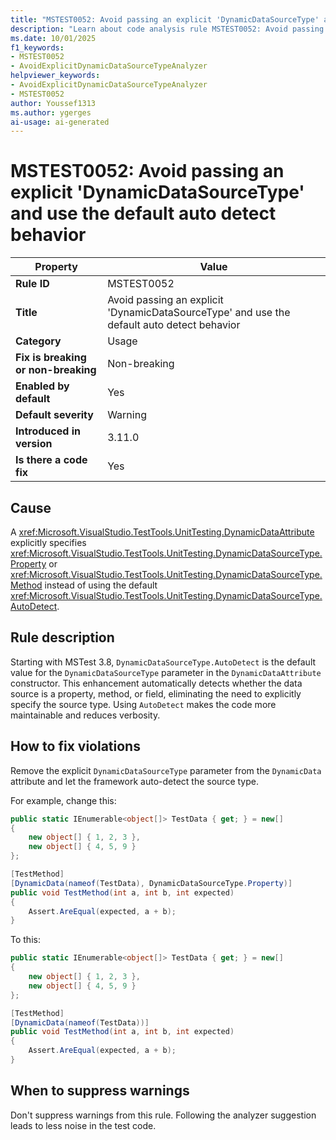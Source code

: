 ```yaml
---
title: "MSTEST0052: Avoid passing an explicit 'DynamicDataSourceType' and use the default auto detect behavior"
description: "Learn about code analysis rule MSTEST0052: Avoid passing an explicit 'DynamicDataSourceType' and use the default auto detect behavior"
ms.date: 10/01/2025
f1_keywords:
- MSTEST0052
- AvoidExplicitDynamicDataSourceTypeAnalyzer
helpviewer_keywords:
- AvoidExplicitDynamicDataSourceTypeAnalyzer
- MSTEST0052
author: Youssef1313
ms.author: ygerges
ai-usage: ai-generated
---
```

# MSTEST0052: Avoid passing an explicit 'DynamicDataSourceType' and use the default auto detect behavior

| Property                            | Value                                                                                      |
|-------------------------------------|--------------------------------------------------------------------------------------------|
| **Rule ID**                         | MSTEST0052                                                                                 |
| **Title**                           | Avoid passing an explicit 'DynamicDataSourceType' and use the default auto detect behavior |
| **Category**                        | Usage                                                                                      |
| **Fix is breaking or non-breaking** | Non-breaking                                                                               |
| **Enabled by default**              | Yes                                                                                        |
| **Default severity**                | Warning                                                                                    |
| **Introduced in version**           | 3.11.0                                                                                     |
| **Is there a code fix**             | Yes                                                                                        |

## Cause

A <xref:Microsoft.VisualStudio.TestTools.UnitTesting.DynamicDataAttribute> explicitly specifies <xref:Microsoft.VisualStudio.TestTools.UnitTesting.DynamicDataSourceType.Property> or <xref:Microsoft.VisualStudio.TestTools.UnitTesting.DynamicDataSourceType.Method> instead of using the default <xref:Microsoft.VisualStudio.TestTools.UnitTesting.DynamicDataSourceType.AutoDetect>.

## Rule description

Starting with MSTest 3.8, `DynamicDataSourceType.AutoDetect` is the default value for the `DynamicDataSourceType` parameter in the `DynamicDataAttribute` constructor. This enhancement automatically detects whether the data source is a property, method, or field, eliminating the need to explicitly specify the source type. Using `AutoDetect` makes the code more maintainable and reduces verbosity.

## How to fix violations

Remove the explicit `DynamicDataSourceType` parameter from the `DynamicData` attribute and let the framework auto-detect the source type.

For example, change this:

```csharp
public static IEnumerable<object[]> TestData { get; } = new[]
{
    new object[] { 1, 2, 3 },
    new object[] { 4, 5, 9 }
};

[TestMethod]
[DynamicData(nameof(TestData), DynamicDataSourceType.Property)]
public void TestMethod(int a, int b, int expected)
{
    Assert.AreEqual(expected, a + b);
}
```

To this:

```csharp
public static IEnumerable<object[]> TestData { get; } = new[]
{
    new object[] { 1, 2, 3 },
    new object[] { 4, 5, 9 }
};

[TestMethod]
[DynamicData(nameof(TestData))]
public void TestMethod(int a, int b, int expected)
{
    Assert.AreEqual(expected, a + b);
}
```

## When to suppress warnings

Don't suppress warnings from this rule. Following the analyzer suggestion leads to less noise in the test code.

